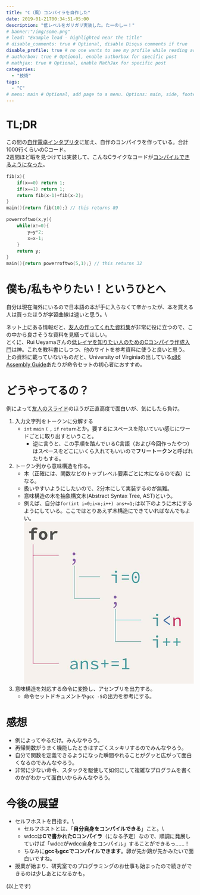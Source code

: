 ```yaml
---
title: "C（風）コンパイラを自作した"
date: 2019-01-21T00:34:51-05:00
description: "低レベルをガリガリ実装した。たーのしー！"
# banner:"/img/some.png"
# lead: "Example lead - highlighted near the title"
# disable_comments: true # Optional, disable Disqus comments if true
disable_profile: true # no one wants to see my profile while reading articles
# authorbox: true # Optional, enable authorbox for specific post
# mathjax: true # Optional, enable MathJax for specific post
categories:
  - "技術"
tags:
  - "C"
# menu: main # Optional, add page to a menu. Options: main, side, footer
---
```


# TL;DR
この間の[自作電卓インタプリタ](/2019/01/%E9%9B%BB%E5%8D%93%E3%82%92%E4%BD%9C%E3%81%A3%E3%81%A6%E3%81%BF%E3%82%88%E3%81%86/)に加え、自作のコンパイラを作っている。合計1000行くらいのCコード。\
2週間ほど暇を見つけては実装して、こんなCライクなコードが[コンパイルできるようになった](https://github.com/woodyZootopia/woodycc/blob/47aeacb51dc2f7f9dfd46eb4d507fab82676f2d4/test.sh)。
```C
fib(x){
    if(x==0) return 1;
    if(x==1) return 1;
    return fib(x-1)+fib(x-2);
}
main(){return fib(10);} // this returns 89
```
```C
powerroftwo(x,y){
    while(x!=0){
        y=y*2;
        x=x-1;
    }
    return y;
}
main(){return powerroftwo(5,1);} // this returns 32
```

# 僕も/私もやりたい！というひとへ
自分は現在海外にいるので日本語の本が手に入らなくて辛かったが、本を買える人は買ったほうが学習曲線は速いと思う。\

ネット上にある情報だと、[友人の作ってくれた資料集](https://anqou.net/poc/2019/01/03/post-2650/)が非常に役に立つので、この中から良さそうな資料を見繕ってほしい。\
とくに、Rui Ueyamaさんの[低レイヤを知りたい人のためのCコンパイラ作成入門](https://www.sigbus.info/compilerbook/)は神。これを教科書にしつつ、他のサイトを参考資料に使うと良いと思う。\
上の資料に載っていないものだと、University of Virginiaの出している[x86 Assembly Guide](http://www.cs.virginia.edu/~evans/cs216/guides/x86.html)あたりが命令セットの初心者におすすめ。

# どうやってるの？
例によって[友人のスライド](https://speakerdeck.com/anqou/seccamp2018deseruhuhosutockonpairawotukututa)のほうが正直高度で面白いが、気にしたら負け。

1. 入力文字列をトークンに分解する
    * `int` `main` `(` `,` `if` `return`とか。要するにスペースを除いていい感じにワードごとに取り出すということ。
        * 逆に言うと、この手順を踏んでいるC言語（および今回作ったやつ）はスペースをどこにいくら入れてもいいので**フリートークン**と呼ばれたりもする。
2. トークン列から意味構造を作る。
    * 木（正確には、関数などのトップレベル要素ごとに木になるので森）になる。
    * 扱いやすいようにしたいので、2分木にして実装するのが無難。
    * 意味構造の木を抽象構文木(Abstract Syntax Tree, AST)という。
    * 例えば、自分は`for(int i=0;i<n;i++) ans+=1;`は以下のように木にするようにしている。ここではとりあえず木構造にできていればなんでもよい。\
    ![My AST for "for"](ScreenShot.jpg)
3. 意味構造を対応する命令に変換し、アセンブリを出力する。
    * 命令セットドキュメントや`gcc -S`の出力を参考にする。

# 感想
* 例によってやるだけ。みんなやろう。
* 再帰関数がうまく機能したときはすごくスッキリするのでみんなやろう。
* 自分で関数を定義できるようになった瞬間やれることがグッと広がって面白くなるのでみんなやろう。
* 非常に少ない命令、スタックを駆使して如何にして複雑なプログラムを書くのかがわかって面白いからみんなやろう。

# 今後の展望
* セルフホストを目指す。\
    * セルフホストとは、「**自分自身をコンパイルできる**」こと。\
    * wdccは**Cで書かれたCコンパイラ**（になる予定）なので、順調に発展していけば「wdccがwdcc自身をコンパイル」することができるっ……！
    * ちなみに**gccもgccでコンパイルできます**。卵が先か鶏が先かみたいで面白いですね。
* 授業が始まり、研究室でのプログラミングのお仕事も始まったので続きができるのは少しあとになるかも。

(以上です)
